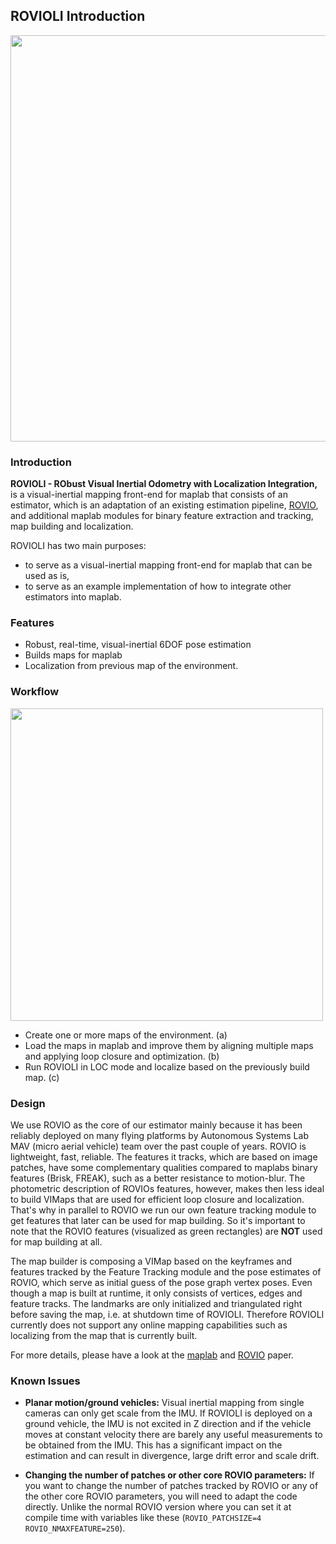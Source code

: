 ## ROVIOLI Introduction

<img src="https://github.com/ethz-asl/maplab/wiki/images/rovioli-overview.png" width="650">

### Introduction

**ROVIOLI - RObust Visual Inertial Odometry  with Localization Integration,** is a visual-inertial mapping front-end for maplab that consists of an estimator, which is an adaptation of an existing estimation pipeline, [ROVIO](https://github.com/ethz-asl/rovio), and additional maplab modules for binary feature extraction and tracking, map building and localization.

ROVIOLI has two main purposes: 
 * to serve as a visual-inertial mapping front-end for maplab that can be used as is,
 * to serve as an example implementation of how to integrate other estimators into maplab.


### Features
 * Robust, real-time, visual-inertial 6DOF pose estimation
 * Builds maps for maplab
 * Localization from previous map of the environment.

### Workflow

<img src="https://github.com/ethz-asl/maplab/wiki/images/maplab-rovioli-workflow.png" width="500">

 * Create one or more maps of the environment. (a)
 * Load the maps in maplab and improve them by aligning multiple maps and applying loop closure and optimization. (b)
 * Run ROVIOLI in LOC mode and localize based on the previously build map. (c)

### Design

We use ROVIO as the core of our estimator mainly because it has been reliably deployed on many flying platforms by Autonomous Systems Lab MAV (micro aerial vehicle) team over the past couple of years. ROVIO is lightweight, fast, reliable. The features it tracks, which are based on image patches, have some complementary qualities compared to maplabs binary features (Brisk, FREAK), such as a better resistance to motion-blur. The photometric description of ROVIOs features, however, makes then less ideal to build VIMaps that are used for efficient loop closure and localization. That's why in parallel to ROVIO we run our own feature tracking module to get features that later can be used for map building. So it's important to note that the ROVIO features (visualized as green rectangles) are **NOT** used for map building at all. 

The map builder is composing a VIMap based on the keyframes and features tracked by the Feature Tracking module and the pose estimates of ROVIO, which serve as initial guess of the pose graph vertex poses. Even though a map is built at runtime, it only consists of vertices, edges and feature tracks. The landmarks are only initialized and triangulated right before saving the map, i.e. at shutdown time of ROVIOLI. Therefore ROVIOLI currently does not support any online mapping capabilities such as localizing from the map that is currently built.

For more details, please have a look at the [maplab](https://www.researchgate.net/profile/Marcin_Dymczyk/publication/321332545_Maplab_An_Open_Framework_for_Research_in_Visual-inertial_Mapping_and_Localization/links/5a1d46caa6fdcc0af326c67d/Maplab-An-Open-Framework-for-Research-in-Visual-inertial-Mapping-and-Localization.pdf) and [ROVIO](https://www.research-collection.ethz.ch/bitstream/handle/20.500.11850/155340/eth-48374-01.pdf?sequence=1) paper.

### Known Issues

 * **Planar motion/ground vehicles:** Visual inertial mapping from single cameras can only get scale from the IMU. If ROVIOLI is deployed on a ground vehicle, the IMU is not excited in Z direction and if the vehicle moves at constant velocity there are barely any useful measurements to be obtained from the IMU. This has a significant impact on the estimation and can result in divergence, large drift error and scale drift.

 * **Changing the number of patches or other core ROVIO parameters:** If you want to change the number of patches tracked by ROVIO or any of the other core ROVIO parameters, you will need to adapt the code directly. Unlike the normal ROVIO version where you can set it at compile time with variables like these (`ROVIO_PATCHSIZE=4 ROVIO_NMAXFEATURE=250`).

